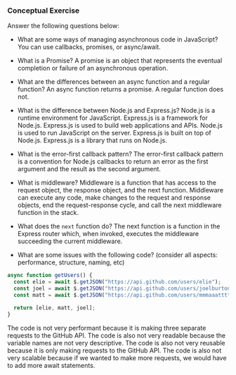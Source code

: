 ### Conceptual Exercise

Answer the following questions below:

- What are some ways of managing asynchronous code in JavaScript?
  You can use callbacks, promises, or async/await.

- What is a Promise?
  A promise is an object that represents the eventual completion or failure of an asynchronous operation.

- What are the differences between an async function and a regular function?
  An async function returns a promise. A regular function does not.

- What is the difference between Node.js and Express.js?
  Node.js is a runtime environment for JavaScript. Express.js is a framework for Node.js. Express.js is used to build web applications and APIs. Node.js is used to run JavaScript on the server. Express.js is built on top of Node.js. Express.js is a library that runs on Node.js.

- What is the error-first callback pattern?
  The error-first callback pattern is a convention for Node.js callbacks to return an error as the first argument and the result as the second argument.

- What is middleware?
  Middleware is a function that has access to the request object, the response object, and the next function. Middleware can execute any code, make changes to the request and response objects, end the request-response cycle, and call the next middleware function in the stack.

- What does the `next` function do?
  The next function is a function in the Express router which, when invoked, executes the middleware succeeding the current middleware.

- What are some issues with the following code? (consider all aspects: performance, structure, naming, etc)

```js
async function getUsers() {
  const elie = await $.getJSON("https://api.github.com/users/elie");
  const joel = await $.getJSON("https://api.github.com/users/joelburton");
  const matt = await $.getJSON("https://api.github.com/users/mmmaaatttttt");

  return [elie, matt, joel];
}
```

The code is not very performant because it is making three separate requests to the GitHub API. The code is also not very readable because the variable names are not very descriptive. The code is also not very reusable because it is only making requests to the GitHub API. The code is also not very scalable because if we wanted to make more requests, we would have to add more await statements.
